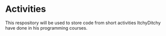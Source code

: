 # Activities
This respository will be used to store code from short activities ItchyDitchy have done in his programming courses.

